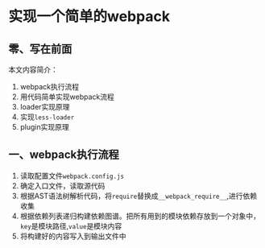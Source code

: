 # 实现一个简单的webpack
## 零、写在前面
本文内容简介：
1. webpack执行流程
2. 用代码简单实现webpack流程
3. loader实现原理
4. 实现`less-loader`
5. plugin实现原理

## 一、webpack执行流程
1. 读取配置文件`webpack.config.js`
2. 确定入口文件，读取源代码
3. 根据AST语法树解析代码，将`require`替换成`__webpack_require__`,进行依赖收集
4. 根据依赖列表递归构建依赖图谱。把所有用到的模块依赖存放到一个对象中，`key`是模块路径,`value`是模块内容
5. 将构建好的内容写入到输出文件中